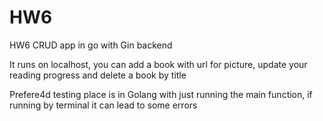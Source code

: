 # HW6
HW6 CRUD app in go with Gin backend


It runs on localhost, you can add a book with url for picture, update your reading progress and delete a book by title


Prefere4d testing place is in Golang with just running the main function, if running by terminal it can lead to some errors
